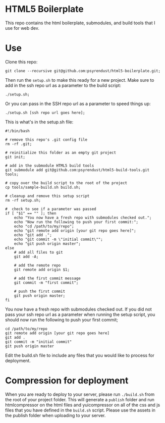 # HTML5 Boilerplate

This repo contains the html boilerplate, submodules, and build tools that I use for web dev.

# Use

Clone this repo:

	git clone --recursive git@github.com:psyrendust/html5-boilerplate.git;

Then run the `setup.sh` to make this ready for a new project. Make sure to add in the ssh repo url as a parameter to the build script:

	./setup.sh;

Or you can pass in the SSH repo url as a parameter to speed things up:

	./setup.sh [ssh repo url goes here];

This is what's in the setup.sh file:

	#!/bin/bash

	# remove this repo's .git config file
	rm -rf .git;

	# reinitialize this folder as an empty git project
	git init;

	# add in the submodule HTML5 build tools
	git submodule add git@github.com:psyrendust/html5-build-tools.git tools;

	# copy over the build script to the root of the project
	cp tools/sample-build.sh build.sh;

	# cleanup and remove this setup script
	rm -rf setup.sh;

	#  check to see if a parameter was passed
	if [ "$1" == "" ]; then
		echo "You now have a fresh repo with submodules checked out.";
		echo "Now run the following to push your first commit:";
		echo "cd /path/to/my/repo";
		echo "git remote add origin [your git repo goes here]";
		echo "git add .";
		echo "git commit -m \"initial commit\"";
		echo "git push origin master";
	else
		# add all files to git
		git add -A;

		# add the remote repo
		git remote add origin $1;

		# add the first commit message
		git commit -m "first commit";

		# push the first commit
		git push origin master;
	fi

You now have a fresh repo with submodules checked out. If you did not pass your ssh repo url as a parameter when running the setup script, you should now run the following to push your first commit;

	cd /path/to/my/repo
	git remote add origin [your git repo goes here]
	git add .
	git commit -m "initial commit"
	git push origin master

Edit the build.sh file to include any files that you would like to process for deployment.

# Compression for deployment

When you are ready to deploy to your server, please run `./build.sh` from the root of your project folder. This will generate a `publish` folder and run htmlcompressor on the html files and yuicompressor on all of the css and js files that you have defined in the `build.sh` script. Please use the assets in the publish folder when uploading to your server.